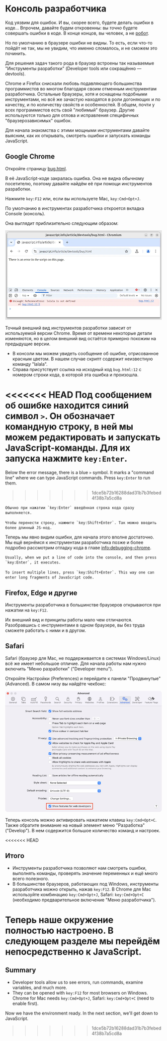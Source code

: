 # Консоль разработчика

Код уязвим для ошибок. И вы, скорее всего, будете делать ошибки в коде... Впрочем, давайте будем откровенны: вы *точно* будете совершать ошибки в коде. В конце концов, вы человек, а не [робот](https://ru.wikipedia.org/wiki/%D0%91%D0%B5%D0%BD%D0%B4%D0%B5%D1%80_(%D0%A4%D1%83%D1%82%D1%83%D1%80%D0%B0%D0%BC%D0%B0)).

Но по умолчанию в браузере ошибки не видны. То есть, если что-то пойдёт не так, мы не увидим, что именно сломалось, и не сможем это починить.

Для решения задач такого рода в браузер встроены так называемые "Инструменты разработки" (Developer tools или сокращённо — devtools).

Chrome и Firefox снискали любовь подавляющего большинства программистов во многом благодаря своим отменным инструментам разработчика. Остальные браузеры, хотя и оснащены подобными инструментами, но всё же зачастую находятся в роли догоняющих и по качеству, и по количеству свойств и особенностей. В общем, почти у всех программистов есть свой "любимый" браузер. Другие используются только для отлова и исправления специфичных "браузерозависимых" ошибок.

Для начала знакомства с этими мощными инструментами давайте выясним, как их открывать, смотреть ошибки и запускать команды JavaScript.

## Google Chrome

Откройте страницу [bug.html](bug.html).

В её JavaScript-коде закралась ошибка. Она не видна обычному посетителю, поэтому давайте найдём её при помощи инструментов разработки.

Нажмите `key:F12` или, если вы используете Mac, `key:Cmd+Opt+J`.

По умолчанию в инструментах разработчика откроется вкладка Console (консоль).

Она выглядит приблизительно следующим образом:

![chrome](chrome.png)

Точный внешний вид инструментов разработки зависит от используемой версии Chrome. Время от времени некоторые детали изменяются, но в целом внешний вид остаётся примерно похожим на предыдущие версии.

- В консоли мы можем увидеть сообщение об ошибке, отрисованное красным цветом. В нашем случае скрипт содержит неизвестную команду "lalala".
- Справа присутствует ссылка на исходный код `bug.html:12` с номером строки кода, в которой эта ошибка и произошла.

<<<<<<< HEAD
Под сообщением об ошибке находится синий символ `>`. Он обозначает командную строку, в ней мы можем редактировать и запускать JavaScript-команды. Для их запуска нажмите `key:Enter`.
=======
Below the error message, there is a blue `>` symbol. It marks a "command line" where we can type JavaScript commands. Press `key:Enter` to run them.
>>>>>>> 1dce5b72b16288dad31b7b3febed4f38b7a5cd8a

```smart header="Многострочный ввод"
Обычно при нажатии `key:Enter` введённая строка кода сразу выполняется.

Чтобы перенести строку, нажмите `key:Shift+Enter`. Так можно вводить более длинный JS-код.
```

Теперь мы явно видим ошибки, для начала этого вполне достаточно. Мы ещё вернёмся к инструментам разработчика позже и более подробно рассмотрим отладку кода в главе <info:debugging-chrome>.

```smart header="Multi-line input"
Usually, when we put a line of code into the console, and then press `key:Enter`, it executes.

To insert multiple lines, press `key:Shift+Enter`. This way one can enter long fragments of JavaScript code.
```

## Firefox, Edge и другие

Инструменты разработчика в большинстве браузеров открываются при нажатии на `key:F12`.

Их внешний вид и принципы работы мало чем отличаются. Разобравшись с инструментами в одном браузере, вы без труда сможете работать с ними и в другом.

## Safari

Safari (браузер для Mac, не поддерживается в системах Windows/Linux) всё же имеет небольшое отличие. Для начала работы нам нужно включить "Меню разработки" ("Developer menu").

Откройте Настройки (Preferences) и перейдите к панели "Продвинутые" (Advanced). В самом низу вы найдёте чекбокс:

![safari](safari.png)

Теперь консоль можно активировать нажатием клавиш `key:Cmd+Opt+C`. Также обратите внимание на новый элемент меню "Разработка" ("Develop"). В нем содержится большое количество команд и настроек.

<<<<<<< HEAD
## Итого

- Инструменты разработчика позволяют нам смотреть ошибки, выполнять команды, проверять значение переменных и ещё много всего полезного.
- В большинстве браузеров, работающих под Windows, инструменты разработчика можно открыть, нажав `key:F12`. В Chrome для Mac используйте комбинацию `key:Cmd+Opt+J`, Safari: `key:Cmd+Opt+C` (необходимо предварительное включение "Меню разработчика").

Теперь наше окружение полностью настроено. В следующем разделе мы перейдём непосредственно к JavaScript.
=======
## Summary

- Developer tools allow us to see errors, run commands, examine variables, and much more.
- They can be opened with `key:F12` for most browsers on Windows. Chrome for Mac needs `key:Cmd+Opt+J`, Safari: `key:Cmd+Opt+C` (need to enable first).

Now we have the environment ready. In the next section, we'll get down to JavaScript.
>>>>>>> 1dce5b72b16288dad31b7b3febed4f38b7a5cd8a
